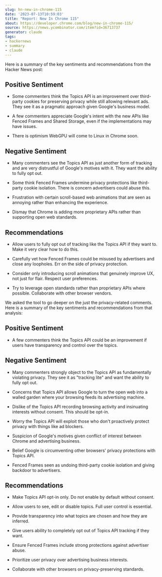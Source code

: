 ```yaml
---
slug: hn-new-in-chrome-115
date: '2023-07-13T10:59:03'
title: "Report: New In Chrome 115"
about: https://developer.chrome.com/blog/new-in-chrome-115/
source: https://news.ycombinator.com/item?id=36713737
generator: claude
tags:
- hackernews
- summary
- claude
---
```


Here is a summary of the key sentiments and recommendations from the Hacker News post:

## Positive Sentiment

- Some commenters think the Topics API is an improvement over third-party cookies for preserving privacy while still allowing relevant ads. They see it as a pragmatic approach given Google's business model.

- A few commenters appreciate Google's intent with the new APIs like Fenced Frames and Shared Storage, even if the implementations may have issues.

- There is optimism WebGPU will come to Linux in Chrome soon.

## Negative Sentiment 

- Many commenters see the Topics API as just another form of tracking and are very distrustful of Google's motives with it. They want the ability to fully opt out.

- Some think Fenced Frames undermine privacy protections like third-party cookie isolation. There is concern advertisers could abuse this.

- Frustration with certain scroll-based web animations that are seen as annoying rather than enhancing the experience.

- Dismay that Chrome is adding more proprietary APIs rather than supporting open web standards.

## Recommendations

- Allow users to fully opt out of tracking like the Topics API if they want to. Make it very clear how to do this.

- Carefully vet how Fenced Frames could be misused by advertisers and close any loopholes. Err on the side of privacy protection.

- Consider only introducing scroll animations that genuinely improve UX, not just for flair. Respect user preferences.

- Try to leverage open standards rather than proprietary APIs where possible. Collaborate with other browser vendors.

We asked the tool to go deeper on the just the privacy-related comments. Here is a summary of the key sentiments and recommendations from that analysis:

## Positive Sentiment

- A few commenters think the Topics API could be an improvement if users have transparency and control over the topics.

## Negative Sentiment

- Many commenters strongly object to the Topics API as fundamentally violating privacy. They see it as "tracking lite" and want the ability to fully opt out.

- Concerns that Topics API allows Google to turn the open web into a walled garden where your browsing feeds its advertising machine.

- Dislike of the Topics API recording browsing activity and insinuating interests without consent. This should be opt-in.

- Worry the Topics API will exploit those who don't proactively protect privacy with things like ad blockers.

- Suspicion of Google's motives given conflict of interest between Chrome and advertising business.

- Belief Google is circumventing other browsers' privacy protections with Topics API.

- Fenced Frames seen as undoing third-party cookie isolation and giving backdoor to advertisers.

## Recommendations

- Make Topics API opt-in only. Do not enable by default without consent.

- Allow users to see, edit or disable topics. Full user control is essential.

- Provide transparency into what topics are chosen and how they are inferred. 

- Give users ability to completely opt out of Topics API tracking if they want.

- Ensure Fenced Frames include strong protections against advertiser abuse.

- Prioritize user privacy over advertising business interests.

- Collaborate with other browsers on privacy-preserving standards.